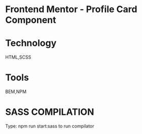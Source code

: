# Frontend Mentor - Profile Card Component

# Technology

HTML,SCSS

# Tools

BEM,NPM

# SASS COMPILATION

Type: npm run start:sass to run compilator
